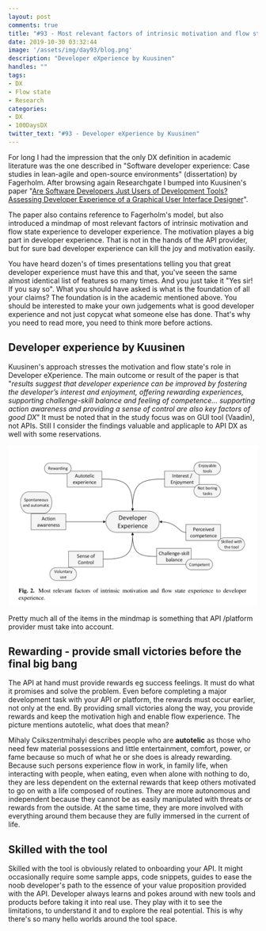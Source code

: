 ```yaml
---
layout: post
comments: true
title: "#93 - Most relevant factors of intrinsic motivation and flow state experience to developer experience."
date: 2019-10-30 03:32:44
image: '/assets/img/day93/blog.png'
description: "Developer eXperience by Kuusinen"
handles: "" 
tags:
- DX 
- Flow state
- Research
categories:
- DX
- 100DaysDX
twitter_text: "#93 - Developer eXperience by Kuusinen"
---
```


For long I had the impression that the only DX definition in academic literature was the one described in "Software developer experience: Case studies in lean-agile and open-source environments" (dissertation) by Fagerholm. After browsing again Researchgate I bumped into Kuusinen's paper "[Are Software Developers Just Users of Development Tools? Assessing Developer Experience of a Graphical User Interface Designer](https://tutcris.tut.fi/portal/en/publications/are-software-developers-just-users-of-development-tools-assessing-developer-experience-of-a-graphical-user-interface-designer(1ff55e4a-4d34-47f6-bf69-ce6b900b78c1).html)". 

The paper also contains reference to Fagerholm's model, but also introduced a mindmap of most relevant factors of intrinsic motivation and flow state experience to developer experience. The motivation playes a big part in developer experience. That is not in the hands of the API provider, but for sure bad developer experience can kill the joy and motivation easily. 

You have heard dozen's of times presentations telling you that great developer experience must have this and that, you've seeen the same almost identical list of features so many times. And you just take it "Yes sir! If you say so". What you should have asked is what is the foundation of all your claims? The foundation is in the academic mentioned above. You should be interested to make your own judgements what is good developer experience and not just copycat what someone else has done. That's why you need to read more, you need to think more before actions. 

## Developer experience by Kuusinen

Kuusinen's approach stresses the motivation and flow state's role in Developer eXperience. The main outcome or result of the paper is that "_results suggest that developer experience can be improved by fostering the developer’s interest and enjoyment, offering rewarding experiences, supporting challenge-skill balance and feeling of competence... supporting action awareness and providing a sense of control are also key factors of good DX_" It must be noted that in the study focus was on GUI tool (Vaadin), not APIs. Still I consider the findings valuable and applicaple to API DX as well with some reservations. 

<img itemprop="image" src="/assets/img/day93/dx.png" alt="{{site.name}}">

Pretty much all of the items in the mindmap is something that API /platform provider must take into account.  

## Rewarding - provide small victories before the final big bang

The API at hand must provide rewards eg success feelings. It must do what it promises and solve the problem. Even before completing a major development task with your API or platform, the rewards must occur earlier, not only at the end. By providing small victories along the way, you provide rewards and keep the motivation high and enable flow experience. The picture mentions autotelic, what does that mean?

Mihaly Csikszentmihalyi describes people who are **autotelic** as those who need few material possessions and little entertainment, comfort, power, or fame because so much of what he or she does is already rewarding. Because such persons experience flow in work, in family life, when interacting with people, when eating, even when alone with nothing to do, they are less dependent on the external rewards that keep others motivated to go on with a life composed of routines. They are more autonomous and independent because they cannot be as easily manipulated with threats or rewards from the outside. At the same time, they are more involved with everything around them because they are fully immersed in the current of life.

## Skilled with the tool

Skilled with the tool is obviously related to onboarding your API. It might occasionally require some sample apps, code snippets, guides to ease the noob developer's path to the essence of your value proposition provided with the API. Developer always learns and pokes around with new tools and products before taking it into real use. They play with it to see the limitations, to understand it and to explore the real potential. This is why there's so many hello worlds around the tool space. 